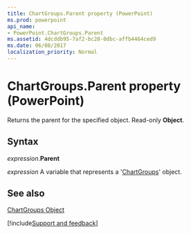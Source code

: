 ```yaml
---
title: ChartGroups.Parent property (PowerPoint)
ms.prod: powerpoint
api_name:
- PowerPoint.ChartGroups.Parent
ms.assetid: 4dcddb95-7af2-bc28-0dbc-affb4464ced9
ms.date: 06/08/2017
localization_priority: Normal
---
```



# ChartGroups.Parent property (PowerPoint)

Returns the parent for the specified object. Read-only  **Object**.


## Syntax

_expression_.**Parent**

_expression_ A variable that represents a '[ChartGroups](PowerPoint.ChartGroups.md)' object.


## See also


[ChartGroups Object](PowerPoint.ChartGroups.md)

[!include[Support and feedback](~/includes/feedback-boilerplate.md)]
